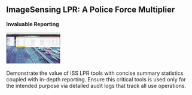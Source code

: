 ##  ImageSensing LPR: A Police Force Multiplier

**Invaluable Reporting**

![ISS](../images/imagesensing-autoscope-fixed-3.png)

Demonstrate the value of ISS LPR tools with concise
summary statistics coupled with in-depth reporting.
Ensure this critical tools is used only for the intended
purpose via detailed audit logs that track all use
operations.